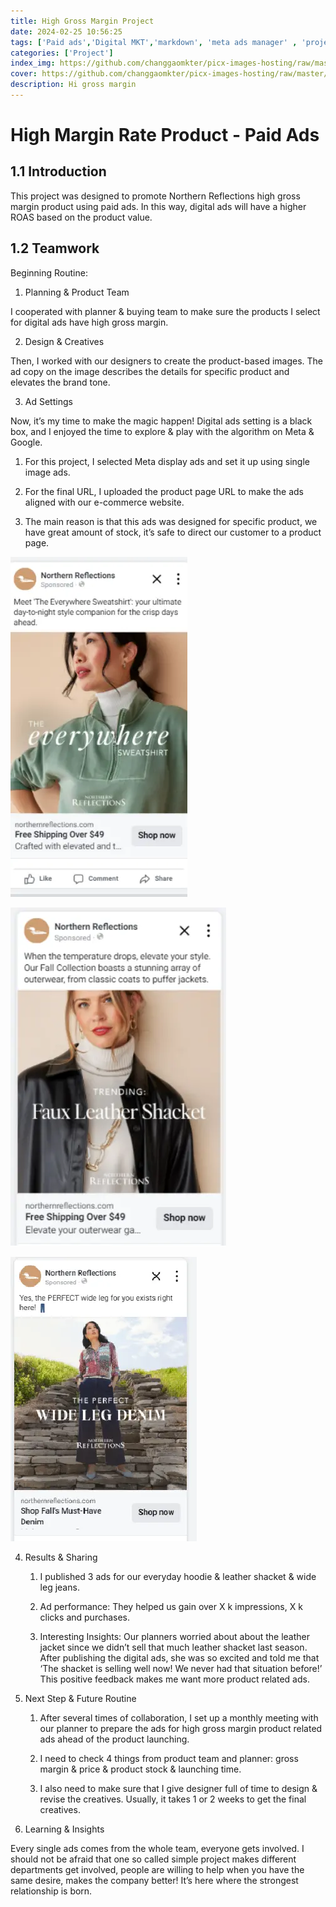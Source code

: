 ```yaml
---
title: High Gross Margin Project
date: 2024-02-25 10:56:25
tags: ['Paid ads','Digital MKT','markdown', 'meta ads manager' , 'project development' , 'work cross-functional']
categories: ['Project']
index_img: https://github.com/changgaomkter/picx-images-hosting/raw/master/20240225/IMG_1403-Pano.4jnu4pxmed.JPG
cover: https://github.com/changgaomkter/picx-images-hosting/raw/master/20240225/IMG_1403-Pano.4jnu4pxmed.JPG
description: Hi gross margin
---
```


# High Margin Rate Product - Paid Ads   
 

## 1.1 Introduction

This project was designed to promote Northern Reflections high gross margin product using paid ads. In this way, digital ads will have a higher ROAS based on the product value.

## 1.2 Teamwork

Beginning Routine:

1. Planning & Product Team

I cooperated with planner & buying team to make sure the products I select for digital ads have high gross margin. 


2. Design & Creatives

Then, I worked with our designers to create the product-based images. The ad copy on the image describes the details for specific product and elevates the brand tone.

3. Ad Settings

Now, it’s my time to make the magic happen! Digital ads setting is a black box, and I enjoyed the time to explore & play with the algorithm on Meta & Google.

   1. For this project, I selected Meta display ads and set it up using single image ads. 

   2. For the final URL, I uploaded the product page URL to make the ads aligned with our e-commerce website.

   3. The main reason is that this ads was designed for specific product, we have great amount of stock, it’s safe to direct our customer to a product page. 

![](https://github.com/changgaomkter/picx-images-hosting/raw/master/20240225/image.7w6jz1u81a.webp)

![](https://github.com/changgaomkter/picx-images-hosting/raw/master/20240225/image.9kfww8fsdh.webp)

![](https://github.com/changgaomkter/picx-images-hosting/raw/master/20240225/image.9dcp0xrcbe.webp)

4. Results & Sharing
   
   1. I published 3 ads for our everyday hoodie & leather shacket & wide leg jeans.   

   2. Ad performance: They helped us gain over X k impressions, X k clicks and purchases.
   3. Interesting Insights: Our planners worried about about the leather jacket since we didn’t sell that much leather shacket last season. After publishing the digital ads, she was so excited and told me that ‘The shacket is selling well now! We never had that situation before!’ This positive feedback makes me want more product related ads.

5. Next Step & Future Routine

   1. After several times of collaboration, I set up a monthly meeting with our planner to prepare the ads for high gross margin product related ads ahead of the product launching. 

   2. I need to check 4 things from product team and planner: gross margin & price & product stock & launching time. 

   3. I also need to make sure that I give designer full of time to design & revise the creatives. Usually, it takes 1 or 2 weeks to get the final creatives.

6. Learning & Insights

Every single ads comes from the whole team, everyone gets involved. I should not be afraid that one so called simple project makes different departments get involved, people are willing to help when you have the same desire, makes the company better! It’s here where the strongest relationship is born. 